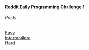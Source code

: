 #### Reddit Daily Programming Challenge 1

###### Posts
[Easy](https://www.reddit.com/r/dailyprogrammer/comments/pih8x/easy_challenge_1/)  
[Intermediate](https://www.reddit.com/r/dailyprogrammer/comments/pih8x/easy_challenge_1/)  
[Hard](https://www.reddit.com/r/dailyprogrammer/comments/pii6j/difficult_challenge_1/)